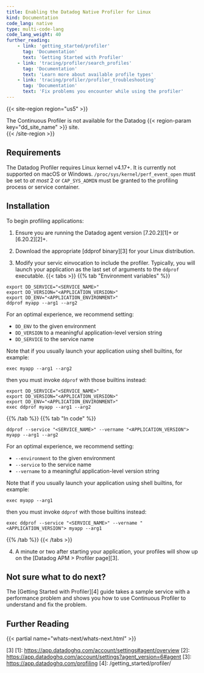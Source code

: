 ```yaml
---
title: Enabling the Datadog Native Profiler for Linux
kind: Documentation
code_lang: native
type: multi-code-lang
code_lang_weight: 40
further_reading:
    - link: 'getting_started/profiler'
      tag: 'Documentation'
      text: 'Getting Started with Profiler'
    - link: 'tracing/profiler/search_profiles'
      tag: 'Documentation'
      text: 'Learn more about available profile types'
    - link: 'tracing/profiler/profiler_troubleshooting'
      tag: 'Documentation'
      text: 'Fix problems you encounter while using the profiler'
---
```


{{< site-region region="us5" >}}
<div class="alert alert-warning">
  The Continuous Profiler is not available for the Datadog {{< region-param key="dd_site_name" >}} site.
</div>
{{< /site-region >}}

## Requirements

The Datadog Profiler requires Linux kernel v4.17+. It is currently not supported on macOS or Windows. `/proc/sys/kernel/perf_event_open` must be set to *at most* 2 or `CAP_SYS_ADMIN` must be granted to the profiling process or service container.

## Installation

To begin profiling applications:

1. Ensure you are running the Datadog agent version [7.20.2][1]+ or [6.20.2][2]+.

2. Download the appropriate [ddprof binary][3] for your Linux distribution.

3. Modify your servic einvocation to include the profiler.  Typically, you will launch your application as the last set of arguments to the `ddprof` executable.
   {{< tabs >}}
{{% tab "Environment variables" %}}

```shell
export DD_SERVICE="<SERVICE_NAME>"
export DD_VERSION="<APPLICATION_VERSION>"
export DD_ENV="<APPLICATION_ENVIRONMENT>"
ddprof myapp --arg1 --arg2
```

For an optimal experience, we recommend setting:
- `DD_ENV` to the given environment
- `DD_VERSION` to a meaningful application-level version string
- `DD_SERVICE` to the service name

Note that if you usually launch your application using shell builtins, for example:

```shell
exec myapp --arg1 --arg2
```

then you must invoke `ddprof` with those builtins instead:

```shell
export DD_SERVICE="<SERVICE_NAME>"
export DD_VERSION="<APPLICATION_VERSION>"
export DD_ENV="<APPLICATION_ENVIRONMENT>"
exec ddprof myapp --arg1 --arg2
```

{{% /tab %}}
{{% tab "In code" %}}

```shell
ddprof --service "<SERVICE_NAME>" --vername "<APPLICATION_VERSION"> myapp --arg1 --arg2
```

For an optimal experience, we recommend setting:
- `--environment` to the given environment
- `--service` to the service name
- `--vername` to a meaningful application-level version string

Note that if you usually launch your application using shell builtins, for example:

```shell
exec myapp --arg1
```

then you must invoke `ddprof` with those builtins instead:

```shell
exec ddprof --service "<SERVICE_NAME>" --vername "<APPLICATION_VERSION"> myapp --arg1
```

{{% /tab %}}
{{< /tabs >}}


4. A minute or two after starting your application, your profiles will show up on the [Datadog APM > Profiler page][3].

## Not sure what to do next?

The [Getting Started with Profiler][4] guide takes a sample service with a performance problem and shows you how to use Continuous Profiler to understand and fix the problem.

## Further Reading

{{< partial name="whats-next/whats-next.html" >}}

[3]
[1]: https://app.datadoghq.com/account/settings#agent/overview
[2]: https://app.datadoghq.com/account/settings?agent_version=6#agent
[3]: https://app.datadoghq.com/profiling
[4]: /getting_started/profiler/
